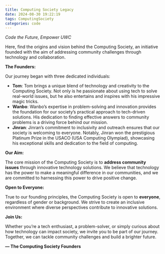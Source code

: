 ```yaml
---
title: Computing Society Legacy
date: 2024-08-30 19:22:19
tags: ComputingSociety
categories: code
---
```


*Code the Future, Empower UWC*

Here, find the origins and vision behind the Computing Society, an initiative founded with the aim of addressing community challenges through technology and collaboration.

**The Founders:**

Our journey began with three dedicated individuals:

- **Tom**: Tom brings a unique blend of technology and creativity to the Computing Society. Not only is he passionate about using tech to solve real-world issues, but he also entertains and inspires with his impressive magic tricks.
- **Wanbo**: Wanbo’s expertise in problem-solving and innovation provides the foundation for our society’s practical approach to tech-driven solutions. His dedication to finding effective answers to community problems is a driving force behind our mission.
- **Jinran**: Jinran’s commitment to inclusivity and outreach ensures that our society is welcoming to everyone. Notably, Jinran won the prestigious Platinum Prize in the USACO (USA Computing Olympiad), showcasing his exceptional skills and dedication to the field of computing.

**Our Aim:**

The core mission of the Computing Society is to **address community issues** through innovative technology solutions. We believe that technology has the power to make a meaningful difference in our communities, and we are committed to harnessing this power to drive positive change.

**Open to Everyone:**

True to our founding principles, the Computing Society is open to **everyone**, regardless of gender or background. We strive to create an inclusive environment where diverse perspectives contribute to innovative solutions.

**Join Us:**

Whether you’re a tech enthusiast, a problem-solver, or simply curious about how technology can impact society, we invite you to be part of our journey. Together, we can tackle community challenges and build a brighter future.


**— The Computing Society Founders**
